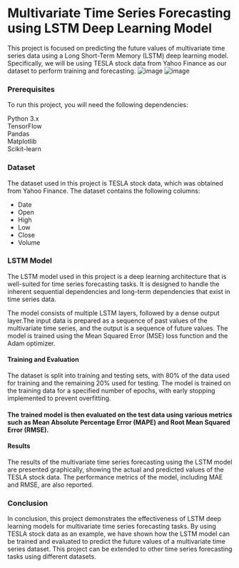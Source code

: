 # Multivariate Time Series Forecasting using LSTM Deep Learning Model
This project is focused on predicting the future values of multivariate time series data using a Long Short-Term Memory (LSTM) deep learning model. Specifically, we will be using TESLA stock data from Yahoo Finance as our dataset to perform training and forecasting.
![image](https://user-images.githubusercontent.com/130960032/232433493-8b2237e4-ba95-493b-bb69-6e366790cb33.png)
![image](https://user-images.githubusercontent.com/130960032/232433557-47fdc655-3437-4ee9-ab10-47892c89e065.png)
### Prerequisites
To run this project, you will need the following dependencies:

Python 3.x\
TensorFlow\
Pandas\
Matplotlib\
Scikit-learn


### Dataset
The dataset used in this project is TESLA stock data, which was obtained from Yahoo Finance. The dataset contains the following columns:

* Date
* Open
* High
* Low
* Close
* Volume 

### LSTM Model
The LSTM model used in this project is a deep learning architecture that is well-suited for time series forecasting tasks. It is 
designed to handle the inherent sequential dependencies and long-term dependencies that exist in time series data.

The model consists of multiple LSTM layers, followed by a dense output layer.The input data is prepared as a sequence of past values of the multivariate time series, and the output is a sequence of future values. The model is trained using the Mean Squared Error (MSE) loss function and the Adam optimizer.

#### Training and Evaluation
The dataset is split into training and testing sets, with 80% of the data used for training and the remaining 20% used for testing. The model is trained on the training data for a specified number of epochs, with early stopping implemented to prevent overfitting.

#### The trained model is then evaluated on the test data using various metrics such as Mean Absolute Percentage Error (MAPE) and Root Mean Squared Error (RMSE).

#### Results
The results of the multivariate time series forecasting using the LSTM model are presented graphically, showing the actual and predicted values of the TESLA stock data. The performance metrics of the model, including MAE and RMSE, are also reported.


### Conclusion
In conclusion, this project demonstrates the effectiveness of LSTM deep learning models for multivariate time series forecasting tasks. By using TESLA stock data as an example, we have shown how the LSTM model can be trained and evaluated to predict the future values of a multivariate time series dataset. This project can be extended to other time series forecasting tasks using different datasets.
